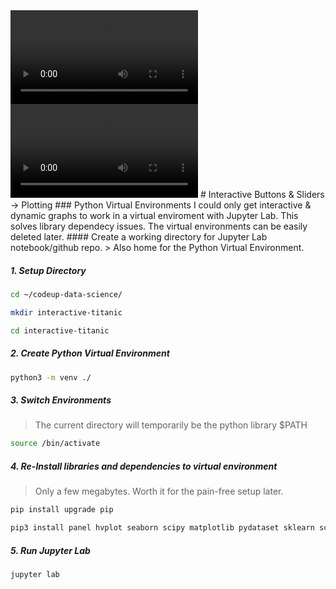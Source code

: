 <video src="https://github.com/manuelparra1/interactive/raw/main/interactive_titanic_df.mov" controls="controls" style="max-width: 730px;">
</video>

<video src="https://github.com/manuelparra1/interactive/blob/29ae410968849836d3371b72407d0ae43ae43156/interactive_titanic_df.mov" controls="controls" style="max-width: 730px;">
</video>
# Interactive Buttons & Sliders -> Plotting
### Python Virtual Environments
I could only get interactive & dynamic graphs to work in a virtual enviroment with Jupyter Lab. This solves library dependecy issues.  The virtual environments can be easily deleted later.
#### Create a working directory for Jupyter Lab notebook/github repo. 
> Also home for the  Python Virtual Environment.

##### 1. Setup Directory
```bash
cd ~/codeup-data-science/
```
```bash
mkdir interactive-titanic
```
```bash
cd interactive-titanic
```
##### 2. Create Python Virtual Environment
```bash
python3 -m venv ./
```
##### 3. Switch Environments
> The current directory will temporarily be the python library $PATH

```bash
source /bin/activate
```
##### 4. Re-Install libraries and dependencies to virtual environment
> Only a few megabytes. Worth it for the pain-free setup later.

```bash
pip install upgrade pip
```
```bash
pip3 install panel hvplot seaborn scipy matplotlib pydataset sklearn scikit-learn sqlalchemy pymysql jupyterlab
```
##### 5. Run Jupyter Lab
```bash
jupyter lab
```